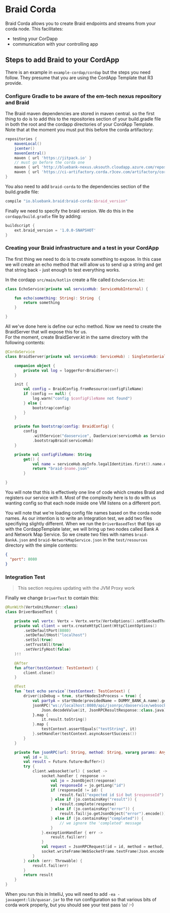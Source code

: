 # Braid Corda

Braid Corda allows you to create Braid endpoints and streams from your corda node.  This facilitates:

 * testing your CorDapp
 * communication with your controlling app
 
## Steps to add Braid to your CordApp

There is an example in ```example-cordap/cordap``` but the steps you need follow.  They presume that you are using the CordApp 
Template that R3 provide.

### Configure Gradle to be aware of the em-tech nexus repository and Braid

The Braid maven dependencies are stored in maven central. 
so the first thing to do is to add this to the repositories section of your build.gradle file in both the root and the cordapp 
directories of your CordApp Template.  Note that at the moment you must put this before the corda artifactory:

```gradle
repositories {
    mavenLocal()
    jcenter()
    mavenCentral()
    maven { url 'https://jitpack.io' }
    // must go before the corda one 
    maven { url 'http://bluebank-nexus.uksouth.cloudapp.azure.com/repository/maven-public/'}
    maven { url 'https://ci-artifactory.corda.r3cev.com/artifactory/corda-releases' }
}

``` 

You also need to add ```braid-corda``` to the dependencies section of the build.gradle file:

```gradle
compile "io.bluebank.braid:braid-corda:$braid_version"
```

Finally we need to specify the braid version.  We do this in the ```cordapp/build.gradle``` file by adding:

```gradle
buildscript {
    ext.braid_version = '1.0.0-SNAPSHOT'
}
``` 

### Creating your Braid infrastructure and a test in your CordApp

The first thing we need to do is to create something to expose.  In this case we will create an echo method that will 
allow us to send up a string and get that string back - just enough to test everything works.

In the cordapp ```src/main/kotlin``` create a file called ```EchoService.kt```:

```kotlin
class EchoService(private val serviceHub: ServiceHubInternal) {

    fun echo(something: String): String  {
        return something
    }

}
```

All we've done here is define our echo method.   Now we need to create the BraidServer that will expose this for us.  
For the moment, create BraidServer.kt in the same directory with the following contents:

```kotlin
@CordaService
class BraidServer(private val serviceHub: ServiceHub) : SingletonSerializeAsToken() {

    companion object {
        private val log = loggerFor<BraidServer>()
    }

    init {
        val config = BraidConfig.fromResource(configFileName)
        if (config == null) {
            log.warn("config $configFileName not found")
        } else {
            bootstrap(config)
        }
    }

    private fun bootstrap(config: BraidConfig) {
        config
            .withService("daoservice", DaoService(serviceHub as ServiceHubInternal))
            .bootstrapBraid(serviceHub)
    }

    private val configFileName: String
        get() {
            val name = serviceHub.myInfo.legalIdentities.first().name.organisation.replace(" ","")
            return "braid-$name.json"
        }

}
```

You will note that this is effectively one line of code which creates Braid and registers our service with it.  Most of the
complexity here is to do with us wanting config so that each node inside one VM listens on a different port.

You will note that we're loading config file names based on the corda node names.  As our intention is to write an
Integration test, we add two files specifiying slightly different.  When we run the ```DriverBasedTest``` that tips up 
with the CordappTemplate later, we will bring up two nodes called Bank A and Network Map Service.  So we create two files 
with names ```braid-BankA.json``` and ```braid-NetworkMapService.json``` in the ```test/resources``` directory with the
simple contents:

```json
{
  "port": 8080
}
```

### Integration Test

> This section requires updating with the JVM Proxy work

Finally we change ```DriverTest``` to contain this:

```kotlin
@RunWith(VertxUnitRunner::class)
class DriverBasedTest {

    private val vertx: Vertx = Vertx.vertx(VertxOptions().setBlockedThreadCheckInterval(30_000))
    private val client = vertx.createHttpClient(HttpClientOptions()
        .setDefaultPort(8080)
        .setDefaultHost("localhost")
        .setSsl(true)
        .setTrustAll(true)
        .setVerifyHost(false)
    )!!

    @After
    fun after(testContext: TestContext) {
        client.close()
    }

    @Test
    fun `test echo service`(testContext: TestContext) {
        driver(isDebug = true, startNodesInProcess = true) {
            val partyA = startNode(providedName = DUMMY_BANK_A.name).getOrThrow()
            jsonRPC("ws://localhost:8080/api/jsonrpc/daoservice/websocket","echo", "testString").map {
                Json.decodeValue(it, JsonRPCResultResponse::class.java)
            }.map {
                it.result.toString()
            }.map {
                testContext.assertEquals("testString", it)
            }.setHandler(testContext.asyncAssertSuccess())
        }
    }

    private fun jsonRPC(url: String, method: String, vararg params: Any?): Future<Buffer> {
        val id = 1L
        val result = Future.future<Buffer>()
        try {
            client.websocket(url) { socket ->
                socket.handler { response ->
                    val jo = JsonObject(response)
                    val responseId = jo.getLong("id")
                    if (responseId != id) {
                        result.fail("expected id $id but $responseId")
                    } else if (jo.containsKey("result")) {
                        result.complete(response)
                    } else if (jo.containsKey("error")) {
                        result.fail(jo.getJsonObject("error").encode())
                    } else if (jo.containsKey("completed")) {
                        // we ignore the 'completed' message
                    }
                }.exceptionHandler { err ->
                    result.fail(err)
                }
                val request = JsonRPCRequest(id = id, method = method, params = params.toList())
                socket.writeFrame(WebSocketFrame.textFrame(Json.encode(request), true))
            }
        } catch (err: Throwable) {
            result.fail(err)
        }
        return result
    }
}
```

When you run this in IntelliJ, you will need to add ```-ea -javaagent:lib/quasar.jar``` to the run configuration so that
various bits of corda work properly, but you should see your test pass \\o/ :-)